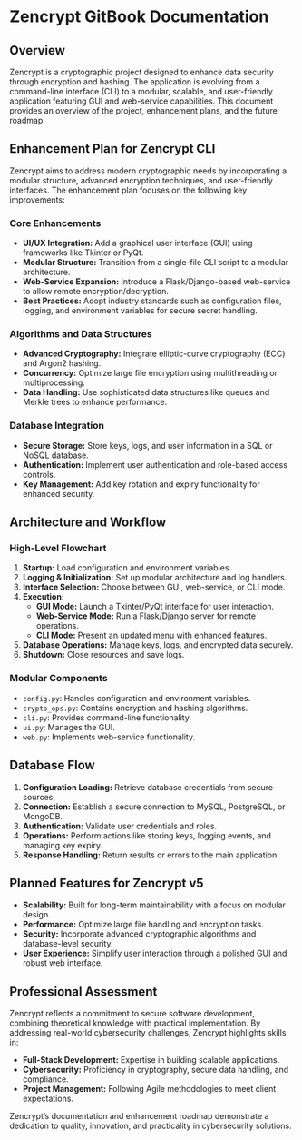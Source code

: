 # Zencrypt GitBook Documentation

## Overview
Zencrypt is a cryptographic project designed to enhance data security through encryption and hashing. The application is evolving from a command-line interface (CLI) to a modular, scalable, and user-friendly application featuring GUI and web-service capabilities. This document provides an overview of the project, enhancement plans, and the future roadmap.

## Enhancement Plan for Zencrypt CLI
Zencrypt aims to address modern cryptographic needs by incorporating a modular structure, advanced encryption techniques, and user-friendly interfaces. The enhancement plan focuses on the following key improvements:

### Core Enhancements
- **UI/UX Integration:** Add a graphical user interface (GUI) using frameworks like Tkinter or PyQt.
- **Modular Structure:** Transition from a single-file CLI script to a modular architecture.
- **Web-Service Expansion:** Introduce a Flask/Django-based web-service to allow remote encryption/decryption.
- **Best Practices:** Adopt industry standards such as configuration files, logging, and environment variables for secure secret handling.

### Algorithms and Data Structures
- **Advanced Cryptography:** Integrate elliptic-curve cryptography (ECC) and Argon2 hashing.
- **Concurrency:** Optimize large file encryption using multithreading or multiprocessing.
- **Data Handling:** Use sophisticated data structures like queues and Merkle trees to enhance performance.

### Database Integration
- **Secure Storage:** Store keys, logs, and user information in a SQL or NoSQL database.
- **Authentication:** Implement user authentication and role-based access controls.
- **Key Management:** Add key rotation and expiry functionality for enhanced security.

## Architecture and Workflow
### High-Level Flowchart
1. **Startup:** Load configuration and environment variables.
2. **Logging & Initialization:** Set up modular architecture and log handlers.
3. **Interface Selection:** Choose between GUI, web-service, or CLI mode.
4. **Execution:**
   - **GUI Mode:** Launch a Tkinter/PyQt interface for user interaction.
   - **Web-Service Mode:** Run a Flask/Django server for remote operations.
   - **CLI Mode:** Present an updated menu with enhanced features.
5. **Database Operations:** Manage keys, logs, and encrypted data securely.
6. **Shutdown:** Close resources and save logs.

### Modular Components
- `config.py`: Handles configuration and environment variables.
- `crypto_ops.py`: Contains encryption and hashing algorithms.
- `cli.py`: Provides command-line functionality.
- `ui.py`: Manages the GUI.
- `web.py`: Implements web-service functionality.

## Database Flow
1. **Configuration Loading:** Retrieve database credentials from secure sources.
2. **Connection:** Establish a secure connection to MySQL, PostgreSQL, or MongoDB.
3. **Authentication:** Validate user credentials and roles.
4. **Operations:** Perform actions like storing keys, logging events, and managing key expiry.
5. **Response Handling:** Return results or errors to the main application.

## Planned Features for Zencrypt v5
- **Scalability:** Built for long-term maintainability with a focus on modular design.
- **Performance:** Optimize large file handling and encryption tasks.
- **Security:** Incorporate advanced cryptographic algorithms and database-level security.
- **User Experience:** Simplify user interaction through a polished GUI and robust web interface.

## Professional Assessment
Zencrypt reflects a commitment to secure software development, combining theoretical knowledge with practical implementation. By addressing real-world cybersecurity challenges, Zencrypt highlights skills in:
- **Full-Stack Development:** Expertise in building scalable applications.
- **Cybersecurity:** Proficiency in cryptography, secure data handling, and compliance.
- **Project Management:** Following Agile methodologies to meet client expectations.

Zencrypt’s documentation and enhancement roadmap demonstrate a dedication to quality, innovation, and practicality in cybersecurity solutions.


